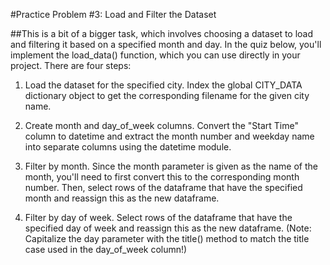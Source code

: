 #Practice Problem #3: Load and Filter the Dataset

##This is a bit of a bigger task, which involves choosing a dataset to load and filtering it based on a specified month and day. In the quiz below, you'll implement the load_data() function, which you can use directly in your project. There are four steps:

1. Load the dataset for the specified city. Index the global CITY_DATA dictionary object to get the corresponding filename for the given city name.

2. Create month and day_of_week columns. Convert the "Start Time" column to datetime and extract the month number and weekday name into separate columns using the datetime module.

3. Filter by month. Since the month parameter is given as the name of the month, you'll need to first convert this to the corresponding month number. Then, select rows of the dataframe that have the specified month and reassign this as the new dataframe.

4. Filter by day of week. Select rows of the dataframe that have the specified day of week and reassign this as the new dataframe. (Note: Capitalize the day parameter with the title() method to match the title case used in the day_of_week column!)

